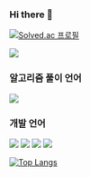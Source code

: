 ### Hi there 👋

<!--
**dwdjjj/dwdjjj** is a ✨ _special_ ✨ repository because its `README.md` (this file) appears on your GitHub profile.

Here are some ideas to get you started:

- 🔭 I’m currently working on ...
- 🌱 I’m currently learning ...
- 👯 I’m looking to collaborate on ...
- 🤔 I’m looking for help with ...
- 💬 Ask me about ...
- 📫 How to reach me: ...
- 😄 Pronouns: ...
- ⚡ Fun fact: ...
-->

[![Solved.ac
프로필](http://mazassumnida.wtf/api/generate_badge?boj=dwdyj0514)](https://solved.ac/dwdyj0514)

<a href="https://opgc.me/#/users/dwdjjj" target="_blank"><img src="https://api.opgc.me/githubs/users/dwdjjj/tag/?theme=basic" /></a>
### 알고리즘 풀이 언어
<div>
  <img src="https://img.shields.io/badge/C++-00599C?style=flat-square&logo=C++&logoColor=black"/>  
</div>

### 개발 언어
<div>
<img src="https://img.shields.io/badge/React-61DAFB?style=flat-square&logo=react&logoColor=black"/>

<img src="https://img.shields.io/badge/Firebase-FFCA28?style=flat-square&logo=firebase&logoColor=white"/>

<img src="https://img.shields.io/badge/JavaScript-F7DF1E?style=flat-square&logo=javascript&logoColor=yellow"/>
  
  <img src="https://img.shields.io/badge/TypeScript-3178C6?style=flat-square&logo=typescript&logoColor=blue"/>

</div>


[![Top Langs](https://github-readme-stats.vercel.app/api/top-langs/?username=dwdjjj)](https://github.com/dwdjjj/github-readme-stats)

